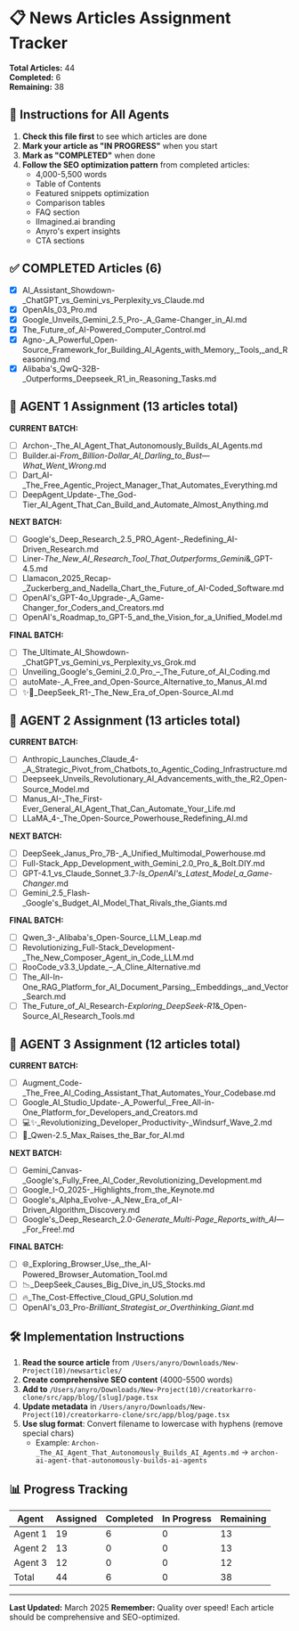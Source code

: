 # 📋 News Articles Assignment Tracker

**Total Articles:** 44  
**Completed:** 6  
**Remaining:** 38  

## 🎯 Instructions for All Agents

1. **Check this file first** to see which articles are done
2. **Mark your article as "IN PROGRESS"** when you start
3. **Mark as "COMPLETED"** when done
4. **Follow the SEO optimization pattern** from completed articles:
   - 4,000-5,500 words
   - Table of Contents
   - Featured snippets optimization
   - Comparison tables
   - FAQ section
   - IImagined.ai branding
   - Anyro's expert insights
   - CTA sections

## ✅ COMPLETED Articles (6)

- [x] AI_Assistant_Showdown-_ChatGPT_vs_Gemini_vs_Perplexity_vs_Claude.md
- [x] OpenAIs_03_Pro.md  
- [x] Google_Unveils_Gemini_2.5_Pro-_A_Game-Changer_in_AI.md
- [x] The_Future_of_AI-Powered_Computer_Control.md
- [x] Agno-_A_Powerful_Open-Source_Framework_for_Building_AI_Agents_with_Memory,_Tools,_and_Reasoning.md
- [x] Alibaba's_QwQ-32B-_Outperforms_Deepseek_R1_in_Reasoning_Tasks.md

## 🔄 AGENT 1 Assignment (13 articles total)

**CURRENT BATCH:**
- [ ] Archon-_The_AI_Agent_That_Autonomously_Builds_AI_Agents.md
- [ ] Builder.ai-_From_Billion-Dollar_AI_Darling_to_Bust_—_What_Went_Wrong_.md
- [ ] Dart_AI-_The_Free_Agentic_Project_Manager_That_Automates_Everything.md
- [ ] DeepAgent_Update-_The_God-Tier_AI_Agent_That_Can_Build_and_Automate_Almost_Anything.md

**NEXT BATCH:**
- [ ] Google's_Deep_Research_2.5_PRO_Agent-_Redefining_AI-Driven_Research.md
- [ ] Liner-_The_New_AI_Research_Tool_That_Outperforms_Gemini_&_GPT-4.5.md
- [ ] Llamacon_2025_Recap-_Zuckerberg_and_Nadella_Chart_the_Future_of_AI-Coded_Software.md
- [ ] OpenAI's_GPT-4o_Upgrade-_A_Game-Changer_for_Coders_and_Creators.md
- [ ] OpenAI's_Roadmap_to_GPT-5_and_the_Vision_for_a_Unified_Model.md

**FINAL BATCH:**
- [ ] The_Ultimate_AI_Showdown-_ChatGPT_vs_Gemini_vs_Perplexity_vs_Grok.md
- [ ] Unveiling_Google's_Gemini_2.0_Pro_–_The_Future_of_AI_Coding.md
- [ ] autoMate-_A_Free_and_Open-Source_Alternative_to_Manus_AI.md
- [ ] ✨🤖_DeepSeek_R1-_The_New_Era_of_Open-Source_AI.md

## 🔄 AGENT 2 Assignment (13 articles total)

**CURRENT BATCH:**
- [ ] Anthropic_Launches_Claude_4-_A_Strategic_Pivot_from_Chatbots_to_Agentic_Coding_Infrastructure.md
- [ ] Deepseek_Unveils_Revolutionary_AI_Advancements_with_the_R2_Open-Source_Model.md
- [ ] Manus_AI-_The_First-Ever_General_AI_Agent_That_Can_Automate_Your_Life.md
- [ ] LLaMA_4-_The_Open-Source_Powerhouse_Redefining_AI.md

**NEXT BATCH:**
- [ ] DeepSeek_Janus_Pro_7B-_A_Unified_Multimodal_Powerhouse.md
- [ ] Full-Stack_App_Development_with_Gemini_2.0_Pro_&_Bolt.DIY.md
- [ ] GPT-4.1_vs_Claude_Sonnet_3.7-_Is_OpenAI's_Latest_Model_a_Game-Changer_.md
- [ ] Gemini_2.5_Flash-_Google's_Budget_AI_Model_That_Rivals_the_Giants.md

**FINAL BATCH:**
- [ ] Qwen_3-_Alibaba's_Open-Source_LLM_Leap.md
- [ ] Revolutionizing_Full-Stack_Development-_The_New_Composer_Agent_in_Code_LLM.md
- [ ] RooCode_v3.3_Update_–_A_Cline_Alternative.md
- [ ] The_All-In-One_RAG_Platform_for_AI_Document_Parsing,_Embeddings,_and_Vector_Search.md
- [ ] The_Future_of_AI_Research-_Exploring_DeepSeek-R1_&_Open-Source_AI_Research_Tools.md

## 🔄 AGENT 3 Assignment (12 articles total)

**CURRENT BATCH:**
- [ ] Augment_Code-_The_Free_AI_Coding_Assistant_That_Automates_Your_Codebase.md
- [ ] Google_AI_Studio_Update-_A_Powerful,_Free_All-in-One_Platform_for_Developers_and_Creators.md
- [ ] 💻✨_Revolutionizing_Developer_Productivity-_Windsurf_Wave_2.md
- [ ] 🤖_Qwen-2.5_Max_Raises_the_Bar_for_AI.md

**NEXT BATCH:**
- [ ] Gemini_Canvas-_Google's_Fully_Free_AI_Coder_Revolutionizing_Development.md
- [ ] Google_I-O_2025-_Highlights_from_the_Keynote.md
- [ ] Google's_Alpha_Evolve-_A_New_Era_of_AI-Driven_Algorithm_Discovery.md
- [ ] Google's_Deep_Research_2.0-_Generate_Multi-Page_Reports_with_AI_—_For_Free!.md

**FINAL BATCH:**
- [ ] 🌐_Exploring_Browser_Use,_the_AI-Powered_Browser_Automation_Tool.md
- [ ] 📉_DeepSeek_Causes_Big_Dive_in_US_Stocks.md
- [ ] 🔥_The_Cost-Effective_Cloud_GPU_Solution.md
- [ ] OpenAI's_03_Pro-_Brilliant_Strategist_or_Overthinking_Giant_.md

## 🛠️ Implementation Instructions

1. **Read the source article** from `/Users/anyro/Downloads/New-Project(10)/newsarticles/`
2. **Create comprehensive SEO content** (4000-5500 words)
3. **Add to** `/Users/anyro/Downloads/New-Project(10)/creatorkarro-clone/src/app/blog/[slug]/page.tsx`
4. **Update metadata** in `/Users/anyro/Downloads/New-Project(10)/creatorkarro-clone/src/app/blog/page.tsx`
5. **Use slug format**: Convert filename to lowercase with hyphens (remove special chars)
   - Example: `Archon-_The_AI_Agent_That_Autonomously_Builds_AI_Agents.md` → `archon-ai-agent-that-autonomously-builds-ai-agents`

## 📊 Progress Tracking

| Agent | Assigned | Completed | In Progress | Remaining |
|-------|----------|-----------|-------------|-----------|
| Agent 1 | 19 | 6 | 0 | 13 |
| Agent 2 | 13 | 0 | 0 | 13 |
| Agent 3 | 12 | 0 | 0 | 12 |
| Total | 44 | 6 | 0 | 38 |

---

**Last Updated:** March 2025
**Remember:** Quality over speed! Each article should be comprehensive and SEO-optimized.